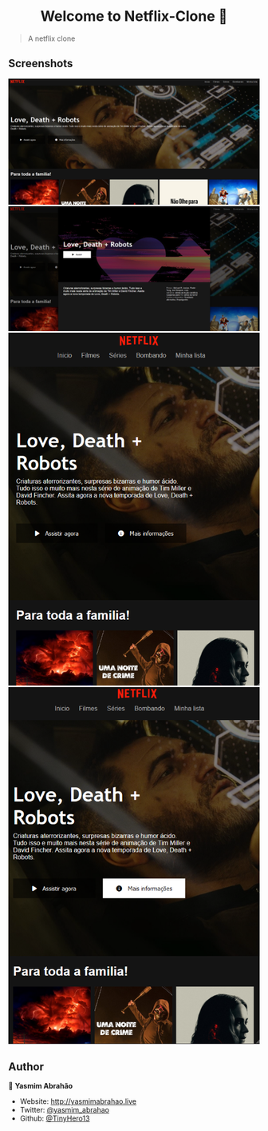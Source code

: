 ﻿<h1 align="center">Welcome to Netflix-Clone 👋</h1>

> A netflix clone

## Screenshots
![Screenshot PC](./img/screen1.png)<br />
![Screenshot PC](./img/screen2.png)<br />
![Screenshot Phone](./img/screen3.png)<br />
![Screenshot Phone](./img/screen4.png)<br />

## Author

👤 **Yasmim Abrahão**

* Website: http://yasmimabrahao.live
* Twitter: [@yasmim\_abrahao](https://twitter.com/yasmim_abrahao)
* Github: [@TinyHero13](https://github.com/TinyHero13)


